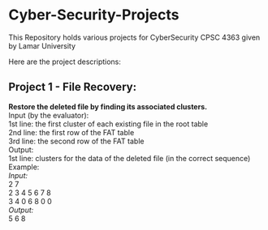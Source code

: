 # Cyber-Security-Projects
This Repository holds various projects for CyberSecurity CPSC 4363 given by Lamar University

Here are the project descriptions:

## Project 1 - File Recovery: <be>

**Restore the deleted file by finding its associated clusters.**<br>
Input (by the evaluator):<br>
1st line: the first cluster of each existing file in the root table<br>
2nd line: the first row of the FAT table<br>
3rd line: the second row of the FAT table<br>
Output:<br>
1st line: clusters for the data of the deleted file (in the correct sequence)<br>
Example: <br>
*Input:*<br>
2 7<br>
2 3 4 5 6 7 8<br>
3 4 0 6 8 0 0<br>
*Output:*<br>
5 6 8<br>
